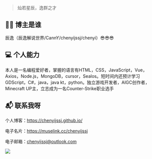 > 灿若星辰，逸群之才
> 
## 👨‍💻 博主是谁
辰逸（辰逸解说世界/CannY/chenyijssj/chenyi）😎😎😎

## 💻 个人能力
本人是一名编程爱好者，掌握的语言有HTML，CSS，JavaScript，Vue，Axios，Node.js，MongoDB，cursor，Sealos。短时间内还预计学习GDScript，C#，java，java kt，python。独立游戏开发者，AIGC创作者，Minecraft UP主，立志成为一名Counter-Strike职业选手

## 📬 联系我呀
个人博客：https://chenyijssj.github.io/

电子名片：https://muselink.cc/chenyijssj

电子邮箱：chenyijssj@outlook.com

![](https://pancenter.oss-cn-beijing.aliyuncs.com/disk/2025/04/20250424125017989.gif)
